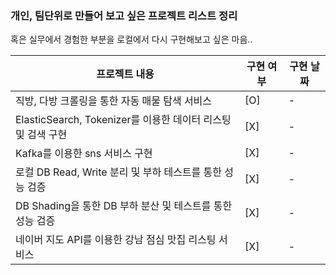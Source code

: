 
### 개인, 팀단위로 만들어 보고 싶은 프로젝트 리스트 정리
혹은 실무에서 경험한 부분을 로컬에서 다시 구현해보고 싶은 마음..

프로젝트 내용|구현 여부 | 구현 날짜
-----|----- | -----
직방, 다방 크롤링을 통한 자동 매물 탐색 서비스 | [O] | -
ElasticSearch, Tokenizer를 이용한 데이터 리스팅 및 검색 구현 | [X] | -
Kafka를 이용한 sns 서비스 구현 | [X]| -
로컬 DB Read, Write 분리 및 부하 테스트를 통한 성능 검증 | [X] | -
DB Shading을 통한 DB 부하 분산 및 테스트를 통한 성능 검증|[X]| -
네이버 지도 API를 이용한 강남 점심 맛집 리스팅 서비스 |[X]| -
